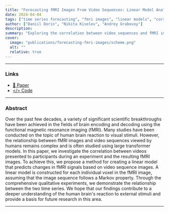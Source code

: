 ```yaml
---
title: "Forecasting fMRI Images From Video Sequences: Linear Model Analysis"
date: 2024-04-04
tags: ["time series forecasting", "fmri images", "linear models", "correlation analysis"]
author: ["Daniil Dorin", "Nikita Kiselev", "Andrey Grabovoy"]
description: 
summary: "Exploring the correlation between video sequences and fMRI images, using a linear autoregressive model" 
cover:
  image: "publications/forecasting-fmri-images/scheme.png"
  alt: ""
  relative: true
---
```


---

### Links

- [📝 Paper](https://github.com/DorinDaniil/Forecasting-fMRI-Images/blob/main/paper/main.pdf) 
- [</> Code](https://github.com/DorinDaniil/Forecasting-fMRI-Images/tree/main/code)

---

### Abstract

Over the past few decades, a variety of significant scientific breakthroughs have been achieved in the fields of brain encoding and decoding using the functional magnetic resonance imaging (fMRI). Many studies have been conducted on the topic of human brain reaction to visual stimuli. However, the relationship between fMRI images and video sequences viewed by humans remains complex and is often studied using large transformer models. In this paper, we investigate the correlation between videos presented to participants during an experiment and the resulting fMRI images. To achieve this, we propose a method for creating a linear model that predicts changes in fMRI signals based on video sequence images. A linear model is constructed for each individual voxel in the fMRI image, assuming that the image sequence follows a Markov property. Through the comprehensive qualitative experiments, we demonstrate the relationship between the two time series. We hope that our findings contribute to a deeper understanding of the human brain's reaction to external stimuli and provide a basis for future research in this area.

---

